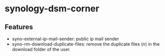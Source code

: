 # synology-dsm-corner

Features 
---------------------
- syno-external-ip-mail-sender: public ip mail sender
- syno-rm-download-duplicate-files: remove the duplicate files (n) in the download folder of the user.
